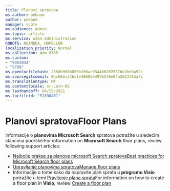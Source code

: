 ```yaml
---
title: Planovi spratova
ms.author: pebaum
author: pebaum
manager: scotv
ms.audience: Admin
ms.topic: article
ms.service: o365-administration
ROBOTS: NOINDEX, NOFOLLOW
localization_priority: Normal
ms.collection: Adm_O365
ms.custom:
- "9003034"
- "5789"
ms.openlocfilehash: 265db958b856bf06ac9344662070370e2be0a92c
ms.sourcegitcommit: 8bc60ec34bc1e40685e3976576e04a2623f63a7c
ms.translationtype: MT
ms.contentlocale: sr-Latn-RS
ms.lasthandoff: 04/15/2021
ms.locfileid: "51836401"
---
```

# <a name="floor-plans"></a><span data-ttu-id="fcda9-102">Planovi spratova</span><span class="sxs-lookup"><span data-stu-id="fcda9-102">Floor Plans</span></span>

<span data-ttu-id="fcda9-103">Informacije o **planovima Microsoft Search**  spratova potražite u sledećim člancima podrške:</span><span class="sxs-lookup"><span data-stu-id="fcda9-103">For information on **Microsoft Search**  floor plans, review following support articles:</span></span>
- [<span data-ttu-id="fcda9-104">Najbolje prakse za planove microsoft Search spratova</span><span class="sxs-lookup"><span data-stu-id="fcda9-104">Best practices for Microsoft Search floor plans</span></span>](https://docs.microsoft.com/microsoftsearch/floorplans-bestpractices)  
- [<span data-ttu-id="fcda9-105">Upravljanje planovima spratova</span><span class="sxs-lookup"><span data-stu-id="fcda9-105">Manage floor plans</span></span>](https://docs.microsoft.com/microsoftsearch/manage-floorplans)  
- <span data-ttu-id="fcda9-106">Informacije o tome kako da napravite plan sprata u  **programu Visio** potražite u temi [Pravljenje plana sprata](https://support.office.com/article/create-a-floor-plan-ec17da08-64aa-4ead-9b9b-35e821645791)</span><span class="sxs-lookup"><span data-stu-id="fcda9-106">For information on how to create a floor plan in  **Visio**, review [Create a floor plan](https://support.office.com/article/create-a-floor-plan-ec17da08-64aa-4ead-9b9b-35e821645791)</span></span>